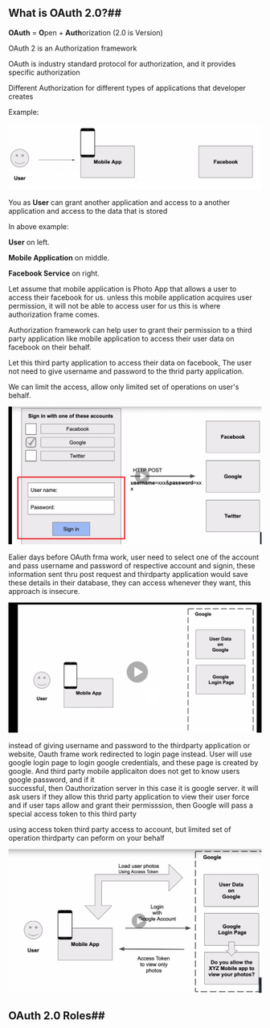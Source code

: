 ## What is OAuth 2.0?##

**OAuth** = **O**pen + **Auth**orization (2.0 is Version)

OAuth 2 is an Authorization framework


OAuth is industry standard protocol for authorization, and it provides specific authorization

Different Authorization for different types of applications that developer creates


Example:

![Oauth Example](https://github.com/chilukavinayak/Notes/blob/main/Images/OAuth1.png)

You as **User** can grant another application and access to a another application and access to the data that is stored

In above example:

**User** on left.

**Mobile Application** on middle.

**Facebook Service** on right.

Let assume that mobile application is Photo App that allows a user to access their facebook for us.
unless this mobile application acquires user permission, it will not be able to access user for us
this is where authorization frame comes.

Authorization framework can help user to grant their permission to a third party application like
mobile application to access their user data on facebook on their behalf.

Let this third party application to access their data on facebook, The user not need to give username and
password to the thrid party application.

We can limit the access, allow only limited set of operations on user's behalf.

![Oauth Example](https://github.com/chilukavinayak/Notes/blob/main/Images/OAuth2.png)

Ealier days before OAuth frma work, user need to select one of the account and pass username
and password of respective account and signin, these information sent thru post request and thirdparty application
would save these details in their database, they can access whenever they want, this approach is insecure.

![Oauth Example](https://github.com/chilukavinayak/Notes/blob/main/Images/OAuth3.png)

instead of giving username and password to the thirdparty application or website, Oauth frame work
redirected to login page instead. User will use google login page to login google credentials, and these
page is created by google. And third party mobile applicaiton does not get to know users google password, and if it  
successful, then Oauthorization server in this case it is google server. it will ask users if they allow this thrid
party application to view their user force and if user taps allow and grant their permisssion, then Google will pass a special
access token to this third party

using access token third party access to account, but limited set of operation thirdparty can peform on your behalf

![Oauth Example](https://github.com/chilukavinayak/Notes/blob/main/Images/OAuth4.png)



## OAuth 2.0 Roles##









